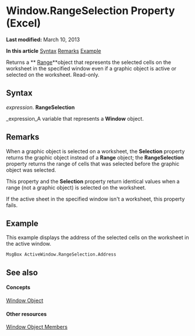 
# Window.RangeSelection Property (Excel)

 **Last modified:** March 10, 2013

 **In this article**
 [Syntax](#sectionSection0)
 [Remarks](#sectionSection1)
 [Example](#sectionSection2)


Returns a  ** [Range](b8207778-0dcc-4570-1234-f130532cc8cd.md)**object that represents the selected cells on the worksheet in the specified window even if a graphic object is active or selected on the worksheet. Read-only.


## Syntax
<a name="sectionSection0"> </a>

 _expression_. **RangeSelection**

 _expression_A variable that represents a  **Window** object.


## Remarks
<a name="sectionSection1"> </a>

When a graphic object is selected on a worksheet, the  **Selection** property returns the graphic object instead of a **Range** object; the **RangeSelection** property returns the range of cells that was selected before the graphic object was selected.

This property and the  **Selection** property return identical values when a range (not a graphic object) is selected on the worksheet.

If the active sheet in the specified window isn't a worksheet, this property fails.


## Example
<a name="sectionSection2"> </a>

This example displays the address of the selected cells on the worksheet in the active window.


```
MsgBox ActiveWindow.RangeSelection.Address
```


## See also
<a name="sectionSection2"> </a>


#### Concepts


 [Window Object](8591b1ad-76f8-14e2-9120-406b65093f5a.md)
#### Other resources


 [Window Object Members](f11db427-24a4-041c-2fd5-03ce73ae6c16.md)
